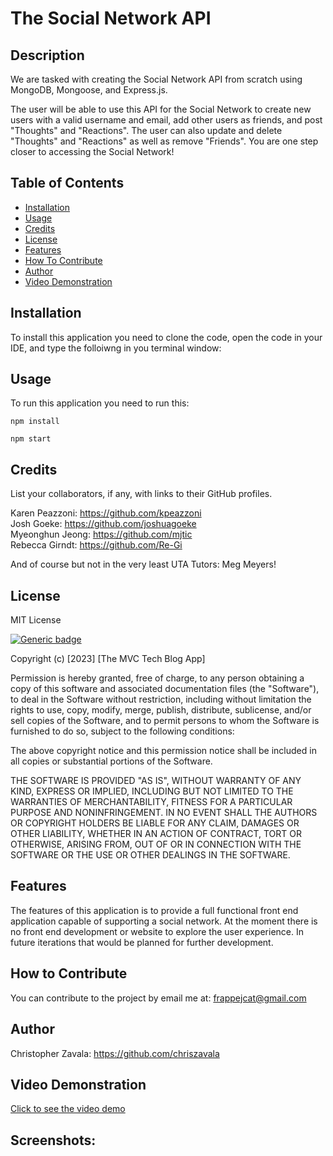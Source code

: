 
  # The Social Network API

  ## Description 
  We are tasked with creating the Social Network API from scratch using MongoDB, Mongoose, and Express.js. 

  The user will be able to use this API for the Social Network to create new users with a valid username and email, add other users as friends, and post "Thoughts" and "Reactions". The user can also update and delete "Thoughts" and "Reactions" as well as remove "Friends". You are one step closer to accessing the Social Network!
  

  ## Table of Contents
  - [Installation](#installation)
  - [Usage](#usage)
  - [Credits](#credits)
  - [License](#license)
  - [Features](#features)
  - [How To Contribute](#how-to-contribute)
  - [Author](#author)
  - [Video Demonstration](#video-demonstrations)

  ## Installation 
  To install this application you need to clone the code, open the code in your IDE, and type the folloiwng in you terminal window: 
  
  ## Usage
  To run this application you need to run this:
```
npm install

npm start
```
  
  ## Credits
  List your collaborators, if any, with links to their GitHub profiles.

  Karen Peazzoni: https://github.com/kpeazzoni \
  Josh Goeke: https://github.com/joshuagoeke \
  Myeonghun Jeong: https://github.com/mjtic \
  Rebecca Girndt: <https://github.com/Re-Gi> 

  And of course but not in the very least UTA Tutors: Meg Meyers!
  
   ## License 
  MIT License
  
  [![Generic badge](https://img.shields.io/badge/License-MIT&ensp;License-purple.svg)](https://choosealicense.com/licenses/mit-license/.)
  
Copyright (c) [2023] [The MVC Tech Blog App]

Permission is hereby granted, free of charge, to any person obtaining a copy
of this software and associated documentation files (the "Software"), to deal
in the Software without restriction, including without limitation the rights
to use, copy, modify, merge, publish, distribute, sublicense, and/or sell
copies of the Software, and to permit persons to whom the Software is
furnished to do so, subject to the following conditions:

The above copyright notice and this permission notice shall be included in all
copies or substantial portions of the Software.

THE SOFTWARE IS PROVIDED "AS IS", WITHOUT WARRANTY OF ANY KIND, EXPRESS OR
IMPLIED, INCLUDING BUT NOT LIMITED TO THE WARRANTIES OF MERCHANTABILITY,
FITNESS FOR A PARTICULAR PURPOSE AND NONINFRINGEMENT. IN NO EVENT SHALL THE
AUTHORS OR COPYRIGHT HOLDERS BE LIABLE FOR ANY CLAIM, DAMAGES OR OTHER
LIABILITY, WHETHER IN AN ACTION OF CONTRACT, TORT OR OTHERWISE, ARISING FROM,
OUT OF OR IN CONNECTION WITH THE SOFTWARE OR THE USE OR OTHER DEALINGS IN THE
SOFTWARE.
  
  ## Features
  The features of this application is to provide a full functional front end application capable of supporting a social network.  At the moment there is no front end development or website to explore the user experience. In future iterations that would be planned for further development. 

  ## How to Contribute
  You can contribute to the project by email me at: frappejcat@gmail.com

   ## Author 
  Christopher Zavala:
  https://github.com/chriszavala


  ## Video Demonstration
  [Click to see the video demo](https://polar-castle-47001.herokuapp.com/)

  ## Screenshots:
